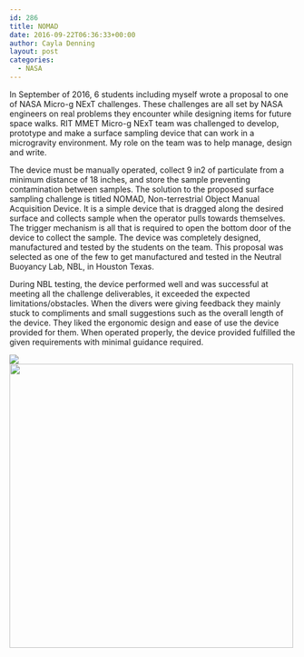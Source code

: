 ```yaml
---
id: 286
title: NOMAD
date: 2016-09-22T06:36:33+00:00
author: Cayla Denning
layout: post
categories:
  - NASA
---
```


In September of 2016, 6 students including myself wrote a proposal to one of NASA Micro-g NExT challenges. These challenges are all set by NASA engineers on real problems they encounter while designing items for future space walks. RIT MMET Micro-g NExT team was challenged to develop, prototype and make a surface sampling device that can work in a microgravity environment. My role on the team was to help manage, design and write. 

The device must be manually operated, collect 9 in2 of particulate from a minimum distance of 18 inches, and store the sample preventing contamination between samples. The solution to the proposed surface sampling challenge is titled NOMAD, Non-terrestrial Object Manual Acquisition Device. It is a simple device that is dragged along the desired surface and collects sample when the operator pulls towards themselves. The trigger mechanism is all that is required to open the bottom door of the device to collect the sample. The device was completely designed, manufactured and tested by the students on the team. This proposal was selected as one of the few to get manufactured and tested in the Neutral Buoyancy Lab, NBL, in Houston Texas. 

During NBL testing, the device performed well and was successful at meeting all the challenge deliverables, it exceeded the expected limitations/obstacles. When the divers were giving feedback they mainly stuck to compliments and small suggestions such as the overall length of the device. They liked the ergonomic design and ease of use the device provided for them. When operated properly, the device provided fulfilled the given requirements with minimal guidance required. 


<img src="{{ site.url }}\media\nasa\nomand_1.png" lat="Nomad photo 1"/>
<img src="{{ site.url }}\media\nasa\nomand_rail.JPG" lat="Nomad photo 2" style="width:500px;"/>